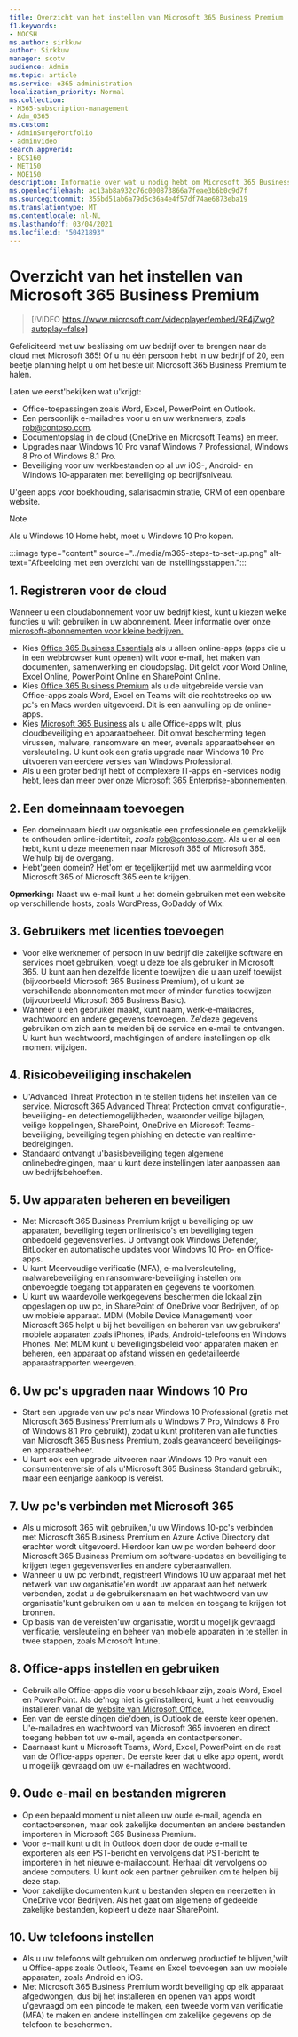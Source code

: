 ```yaml
---
title: Overzicht van het instellen van Microsoft 365 Business Premium
f1.keywords:
- NOCSH
ms.author: sirkkuw
author: Sirkkuw
manager: scotv
audience: Admin
ms.topic: article
ms.service: o365-administration
localization_priority: Normal
ms.collection:
- M365-subscription-management
- Adm_O365
ms.custom:
- AdminSurgePortfolio
- adminvideo
search.appverid:
- BCS160
- MET150
- MOE150
description: Informatie over wat u nodig hebt om Microsoft 365 Business Premium in te stellen.
ms.openlocfilehash: ac13ab8a932c76c000873866a7feae3b6b0c9d7f
ms.sourcegitcommit: 355bd51ab6a79d5c36a4e4f57df74ae6873eba19
ms.translationtype: MT
ms.contentlocale: nl-NL
ms.lasthandoff: 03/04/2021
ms.locfileid: "50421893"
---
```

# <a name="overview-of-microsoft-365-business-premium-setup"></a>Overzicht van het instellen van Microsoft 365 Business Premium

> [!VIDEO https://www.microsoft.com/videoplayer/embed/RE4jZwg?autoplay=false]

Gefeliciteerd met uw beslissing om uw bedrijf over te brengen naar de cloud met Microsoft 365! Of u nu één persoon hebt in uw bedrijf of 20, een beetje planning helpt u om het beste uit Microsoft 365 Business Premium te halen.

Laten we eerst&#39;bekijken wat u&#39;krijgt:

- Office-toepassingen zoals Word, Excel, PowerPoint en Outlook.
- Een persoonlijk e-mailadres voor u en uw werknemers, zoals rob@contoso.com.
- Documentopslag in de cloud (OneDrive en Microsoft Teams) en meer.
- Upgrades naar Windows 10 Pro vanaf Windows 7 Professional, Windows 8 Pro of Windows 8.1 Pro.
- Beveiliging voor uw werkbestanden op al uw iOS-, Android- en Windows 10-apparaten met beveiliging op bedrijfsniveau.

U&#39;geen apps voor boekhouding, salarisadministratie, CRM of een openbare website.

> [!NOTE]
> Als u Windows 10 Home hebt, moet u Windows 10 Pro kopen.  


:::image type="content" source="../media/m365-steps-to-set-up.png" alt-text="Afbeelding met een overzicht van de instellingsstappen.":::

## <a name="1-sign-up-for-the-cloud"></a>1. Registreren voor de cloud

Wanneer u een cloudabonnement voor uw bedrijf kiest, kunt u kiezen welke functies u wilt gebruiken in uw abonnement. Meer informatie over onze [microsoft-abonnementen voor kleine bedrijven.](https://www.microsoft.com/microsoft-365/business?rtc=1)

- Kies [Office 365 Business Essentials](https://www.microsoft.com/en-us/p/office-365-business-essentials/cfq7ttc0k59v?rtc=1&amp;activetab=pivot:overviewtab) als u alleen online-apps (apps die u in een webbrowser kunt openen) wilt voor e-mail, het maken van documenten, samenwerking en cloudopslag. Dit geldt voor Word Online, Excel Online, PowerPoint Online en SharePoint Online.
- Kies [Office 365 Business Premium](https://products.office.com/en-us/business/office-365-business-premium) als u de uitgebreide versie van Office-apps zoals Word, Excel en Teams wilt die rechtstreeks op uw pc's en Macs worden uitgevoerd. Dit is een aanvulling op de online-apps.
- Kies [Microsoft 365 Business](https://www.microsoft.com/microsoft-365/business?rtc=1) als u alle Office-apps wilt, plus cloudbeveiliging en apparaatbeheer. Dit omvat bescherming tegen virussen, malware, ransomware en meer, evenals apparaatbeheer en versleuteling. U kunt ook een gratis upgrade naar Windows 10 Pro uitvoeren van eerdere versies van Windows Professional.
- Als u een groter bedrijf hebt of complexere IT-apps en -services nodig hebt, lees dan meer over onze [Microsoft 365 Enterprise-abonnementen.](https://www.microsoft.com/microsoft-365/compare-all-microsoft-365-plans)


## <a name="2-add-a-domain-name"></a>2. Een domeinnaam toevoegen

- Een domeinnaam biedt uw organisatie een professionele en gemakkelijk te onthouden online-identiteit, _zoals_ rob@contoso.com. Als u er al een hebt, kunt u deze meenemen naar Microsoft 365 of Microsoft 365. We&#39;hulp bij de overgang.
- Hebt&#39;geen domein? Het&#39;om er tegelijkertijd met uw aanmelding voor Microsoft 365 of Microsoft 365 een te krijgen.

**Opmerking:**  Naast uw e-mail kunt u het domein gebruiken met een website op verschillende hosts, zoals WordPress, GoDaddy of Wix.

## <a name="3-add-users-with-licenses"></a>3. Gebruikers met licenties toevoegen

- Voor elke werknemer of persoon in uw bedrijf die zakelijke software en services moet gebruiken, voegt u deze toe als gebruiker in Microsoft 365. U kunt aan hen dezelfde licentie toewijzen die u aan uzelf toewijst (bijvoorbeeld Microsoft 365 Business Premium), of u kunt ze verschillende abonnementen met meer of minder functies toewijzen (bijvoorbeeld Microsoft 365 Business Basic).
- Wanneer u een gebruiker maakt, kunt&#39;naam, werk-e-mailadres, wachtwoord en andere gegevens toevoegen. Ze&#39;deze gegevens gebruiken om zich aan te melden bij de service en e-mail te ontvangen. U kunt hun wachtwoord, machtigingen of andere instellingen op elk moment wijzigen.


## <a name="4-enable-threat-protection"></a>4. Risicobeveiliging inschakelen

- U&#39;Advanced Threat Protection in te stellen tijdens het instellen van de service. Microsoft 365 Advanced Threat Protection omvat configuratie-, beveiliging- en detectiemogelijkheden, waaronder veilige bijlagen, veilige koppelingen, SharePoint, OneDrive en Microsoft Teams-beveiliging, beveiliging tegen phishing en detectie van realtime-bedreigingen.
- Standaard ontvangt u&#39;basisbeveiliging tegen algemene onlinebedreigingen, maar u kunt deze instellingen later aanpassen aan uw bedrijfsbehoeften.

## <a name="5-manage-and-secure-your-devices"></a>5. Uw apparaten beheren en beveiligen

- Met Microsoft 365 Business Premium krijgt u beveiliging op uw apparaten, beveiliging tegen onlinerisico's en beveiliging tegen onbedoeld gegevensverlies. U ontvangt ook Windows Defender, BitLocker en automatische updates voor Windows 10 Pro- en Office-apps.
- U kunt Meervoudige verificatie (MFA), e-mailversleuteling, malwarebeveiliging en ransomware-beveiliging instellen om onbevoegde toegang tot apparaten en gegevens te voorkomen.
- U kunt uw waardevolle werkgegevens beschermen die lokaal zijn opgeslagen op uw pc, in SharePoint of OneDrive voor Bedrijven, of op uw mobiele apparaat. MDM (Mobile Device Management) voor Microsoft 365 helpt u bij het beveiligen en beheren van uw gebruikers&#39; mobiele apparaten zoals iPhones, iPads, Android-telefoons en Windows Phones. Met MDM kunt u beveiligingsbeleid voor apparaten maken en beheren, een apparaat op afstand wissen en gedetailleerde apparaatrapporten weergeven.

## <a name="6-upgrade-your-pcs-to-windows-10-pro"></a>6. Uw pc's upgraden naar Windows 10 Pro

- Start een upgrade van uw pc's naar Windows 10 Professional (gratis met Microsoft 365 Business&#39;Premium als u Windows 7 Pro, Windows 8 Pro of Windows 8.1 Pro gebruikt), zodat u kunt profiteren van alle functies van Microsoft 365 Business Premium, zoals geavanceerd beveiligings- en apparaatbeheer.
- U kunt ook een upgrade uitvoeren naar Windows 10 Pro vanuit een consumentenversie of als u&#39;Microsoft 365 Business Standard gebruikt, maar een eenjarige aankoop is vereist.

## <a name="7-connect-your-pcs-to-microsoft-365"></a>7. Uw pc's verbinden met Microsoft 365

- Als u microsoft 365 wilt gebruiken,&#39;u uw Windows 10-pc's verbinden met Microsoft 365 Business Premium en Azure Active Directory dat erachter wordt uitgevoerd. Hierdoor kan uw pc worden beheerd door Microsoft 365 Business Premium om software-updates en beveiliging te krijgen tegen gegevensverlies en andere cyberaanvallen.
- Wanneer u uw pc verbindt, registreert Windows 10 uw apparaat met het netwerk van uw organisatie&#39;en wordt uw apparaat aan het netwerk verbonden, zodat u de gebruikersnaam en het wachtwoord van uw organisatie&#39;kunt gebruiken om u aan te melden en toegang te krijgen tot bronnen.
- Op basis van de vereisten&#39;uw organisatie, wordt u mogelijk gevraagd verificatie, versleuteling en beheer van mobiele apparaten in te stellen in twee stappen, zoals Microsoft Intune.

## <a name="8-set-up-and-use-office-apps"></a>8. Office-apps instellen en gebruiken

- Gebruik alle Office-apps die voor u beschikbaar zijn, zoals Word, Excel en PowerPoint. Als de&#39;nog niet is geïnstalleerd, kunt u het eenvoudig installeren vanaf de [website van Microsoft Office.](https://www.office.com/)
- Een van de eerste dingen die&#39;doen, is Outlook de eerste keer openen. U&#39;e-mailadres en wachtwoord van Microsoft 365 invoeren en direct toegang hebben tot uw e-mail, agenda en contactpersonen.
- Daarnaast kunt u Microsoft Teams, Word, Excel, PowerPoint en de rest van de Office-apps openen. De eerste keer dat u elke app opent, wordt u mogelijk gevraagd om uw e-mailadres en wachtwoord.

## <a name="9-migrate-old-email-and-files"></a>9. Oude e-mail en bestanden migreren

- Op een bepaald moment&#39;u niet alleen uw oude e-mail, agenda en contactpersonen, maar ook zakelijke documenten en andere bestanden importeren in Microsoft 365 Business Premium.
- Voor e-mail kunt u dit in Outlook doen door de oude e-mail te exporteren als een PST-bericht en vervolgens dat PST-bericht te importeren in het nieuwe e-mailaccount. Herhaal dit vervolgens op andere computers. U kunt ook een partner gebruiken om te helpen bij deze stap.
- Voor zakelijke documenten kunt u bestanden slepen en neerzetten in OneDrive voor Bedrijven. Als het gaat om algemene of gedeelde zakelijke bestanden, kopieert u deze naar SharePoint.

## <a name="10-set-up-your-phones"></a>10. Uw telefoons instellen

- Als u uw telefoons wilt gebruiken om onderweg productief te blijven,&#39;wilt u Office-apps zoals Outlook, Teams en Excel toevoegen aan uw mobiele apparaten, zoals Android en iOS.
- Met Microsoft 365 Business Premium wordt beveiliging op elk apparaat afgedwongen, dus bij het installeren en openen van apps wordt u&#39;gevraagd om een pincode te maken, een tweede vorm van verificatie (MFA) te maken en andere instellingen om zakelijke gegevens op de telefoon te beschermen.